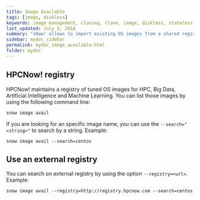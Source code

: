 ```yaml
---
title: Image Available
tags: [image, diskless]
keywords: image management, cloning, clone, image, diskless, stateless, nfsroot
last_updated: July 3, 2016
summary: "sNow! allows to import existing OS images from a shared registry. You can list the available images from HPCNow! registry of from third party company."
sidebar: mydoc_sidebar
permalink: mydoc_image_available.html
folder: mydoc
---
```

## HPCNow! registry
HPCNow! maintains a registry of tuned OS images for HPC, Big Data, Artificial Intelligence and Machine Learning. You can list those images by using the following command line:
```
snow image avail
```
If you are looking for an specific image name, you can use the ```--search="<string>"``` to search by a string.
Example:
```
snow image avail --search=centos
```
## Use an external registry
You can search on external registry by using the option ```--registry=<url>```. Example:
```
snow image avail --registry=http://registry.hpcnow.com --search=centos
```
